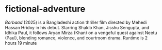# fictional-adventure
*Borbaad* (2025) is a Bangladeshi action thriller film directed by Mehedi Hassan Hridoy in his debut. Starring Shakib Khan, Jisshu Sengupta, and Idhika Paul, it follows Aryan Mirza (Khan) on a vengeful quest against Neetu (Paul), blending romance, violence, and courtroom drama. Runtime is 2 hours 19 minute
